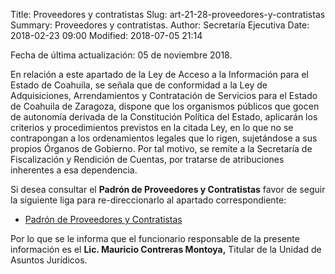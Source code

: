 Title: Proveedores y contratistas
Slug: art-21-28-proveedores-y-contratistas
Summary: Proveedores y contratistas.
Author: Secretaría Ejecutiva
Date: 2018-02-23 09:00
Modified: 2018-07-05 21:14


Fecha de última actualización: 05 de noviembre 2018.

En relación a este apartado de la Ley de Acceso a la Información para
el Estado de Coahuila, se señala que de conformidad a la Ley de
Adquisiciones, Arrendamientos y Contratación de Servicios para el
Estado de Coahuila de Zaragoza, dispone que los organismos públicos que
gocen de autonomía derivada de la Constitución Política del Estado,
aplicarán los criterios y procedimientos previstos en la citada Ley, en
lo que no se contrapongan a los ordenamientos legales que lo rigen,
sujetándose a sus propios Órganos de Gobierno. Por tal motivo, se
remite a la Secretaría de Fiscalización y Rendición de Cuentas, por
tratarse de atribuciones inherentes a esa dependencia.

Si desea consultar el **Padrón de Proveedores y Contratistas** favor de
seguir la siguiente liga para re-direccionarlo al apartado
correspondiente:

* [Padrón de Proveedores y Contratistas](http://www.sefircoahuila.gob.mx/modulo3.php?opcion=7)

Por lo que se le informa que el funcionario responsable de la presente
información es el **Lic. Mauricio Contreras Montoya,** Titular de la
Unidad de Asuntos Jurídicos.
